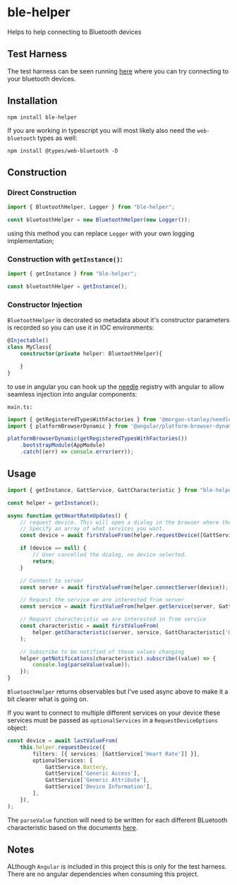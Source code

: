 # ble-helper

Helps to help connecting to Bluetooth devices

## Test Harness

The test harness can be seen running [here](https://roaders.github.io/ble-helper/) where you can try connecting to your bluetooth devices.

## Installation

```
npm install ble-helper
```

If you are working in typescript you will most likely also need the `web-bluetooth` types as well:

```
npm install @types/web-bluetooth -D
```

## Construction

### Direct Construction

```typescript
import { BluetoothHelper, Logger } from "ble-helper";

const bluetoothHelper = new BluetoothHelper(new Logger());
```
using this method you can replace `Logger` with your own logging implementation;

### Construction with `getInstance()`:

```typescript
import { getInstance } from "ble-helper";

const bluetoothHelper = getInstance();
```

### Constructor Injection

`BluetoothHelper` is decorated so metadata about it's constructor parameters is recorded so you can use it in IOC environments:

```typescript
@Injectable()
class MyClass{
    constructor(private helper: BluetoothHelper){

    }
}
```

to use in angular you can hook up the [needle](https://github.com/MorganStanley/needle) registry with angular to allow seamless injection into angular components:

`main.ts:`
```typescript
import { getRegisteredTypesWithFactories } from '@morgan-stanley/needle';
import { platformBrowserDynamic } from '@angular/platform-browser-dynamic';

platformBrowserDynamic(getRegisteredTypesWithFactories())
    .bootstrapModule(AppModule)
    .catch((err) => console.error(err));
```

## Usage

```typescript
import { getInstance, GattService, GattCharacteristic } from "ble-helper";

const helper = getInstance();

async function getHeartRateUpdates() {
    // request device. This will open a dialog in the browser where the user will pick the device.
    // Specify an array of what services you want.
    const device = await firstValueFrom(helper.requestDevice([GattService['Heart Rate']]));

    if (device == null) {
        // User cancelled the dialog, no device selected.
        return;
    }

    // Connect to server
    const server = await firstValueFrom(helper.connectServer(device));

    // Request the service we are interested from server
    const service = await firstValueFrom(helper.getService(server, GattService['Heart Rate']));

    // Request characteristic we are interested in from service
    const characteristic = await firstValueFrom(
        helper.getCharacteristic(server, service, GattCharacteristic['Heart Rate Measurement']),
    );

    // Subscribe to be notified of these values changing
    helper.getNotifications(characteristic).subscribe((value) => {
        console.log(parseValue(value));
    });
}
```
`BluetoothHelper` returns observables but I've used async above to make it a bit clearer what is going on.

If you want to connect to multiple different services on your device these services must be passed as `optionalServices` in a `RequestDeviceOptions` object:

```typescript
const device = await lastValueFrom(
    this.helper.requestDevice({
        filters: [{ services: [GattService['Heart Rate']] }],
        optionalServices: [
            GattService.Battery,
            GattService['Generic Access'],
            GattService['Generic Attribute'],
            GattService['Device Information'],
        ],
    }),
);
```

The `parseValue` function will need to be written for each different BLuetooth characteristic based on the documents [here](https://www.bluetooth.com/specifications/specs/).

## Notes

ALthough `Angular` is included in this project this is only for the test harness. There are no angular dependencies when consuming this project.
